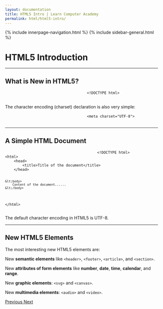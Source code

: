```yaml
---
layout: documentation
title: HTML5 Intro | Learn Computer Academy
permalink: html/html5-intro/
---
```

<div class="loader">
{% include innerpage-navigation.html %}
{% include sidebar-general.html %}
 <div class="page-content">
  <div class="content-wrapper">
   <div class="row">
    <div class="col-md-9 content">
     <!-- Your content goes started here -->
     <div class="doc-content">
      <h1>HTML5 Introduction</h1>
      <hr>
      <h2>What is New in HTML5?</h2>
      <pre class="snippet">
								<code class="html">&lt;&excl;DOCTYPE html></code>
							</pre>
      <p>The character encoding (charset) declaration is also very simple:</p>
      <pre class="snippet">
								<code class="html">&lt;meta charset="UTF-8"></code>
							</pre>
      <hr>
      <h2>A Simple HTML Document</h2>
      <pre class="snippet">
									<code class="html">&lt;!DOCTYPE html>
&lt;html>
    &lt;head>
        &lt;title>Title of the document&lt;/title>
    &lt;/head>

    &lt;body>
        Content of the document......
    &lt;/body>
&lt;/html></code>
                            </pre>
      <p>The default character encoding in HTML5 is UTF-8.</p>
      <hr>
      <h2>New HTML5 Elements</h2>
      <p>The most interesting new HTML5 elements are:</p>
      <p>New <b>semantic elements</b> like <code>&lt;header></code>, <code>&lt;footer></code>, <code>&lt;article></code>, and <code>&lt;section></code>. </p>
      <p>New <b>attributes of form elements</b> like <b>number</b>, <b>date</b>, <b>time</b>, <b>calendar</b>, and <b>range</b>. </p>
      <p>New <b>graphic elements</b>: <code>&lt;svg></code> and <code>&lt;canvas></code>. </p>
      <p>New <b>multimedia elements</b>: <code>&lt;audio></code> and <code>&lt;video></code>. </p>
     </div>
     <!-- /.Your content goes ends here -->
     <div class="footer-btn d-flex justify-content-between">
      <a href="html-form-attributes" class="btn">
       <i class="fas fa-arrow-circle-left"></i>Previous </a>
      <a href="html5-new-elements" class="btn">Next <i class="fas fa-arrow-circle-right"></i>
      </a>
     </div>
     <!-- /.End of footer button -->
    </div>
    <!-- Right Sidebar Start--> <?php include '../includes/right-sidebar-innerpage.php'; ?>
    <!-- Right-Sidebar End -->
   </div>
  </div>
